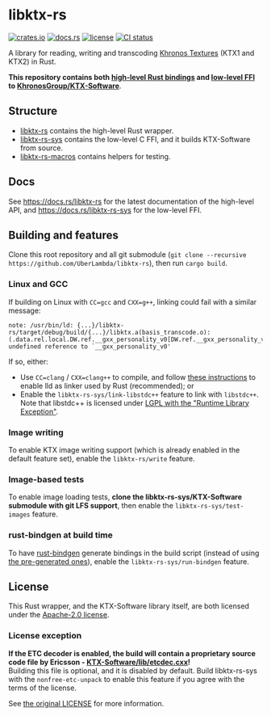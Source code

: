 # libktx-rs

[![crates.io](https://img.shields.io/crates/v/libktx-rs.svg)](https://crates.io/crates/libktx-rs)
[![docs.rs](https://docs.rs/libktx-rs/badge.svg)](https://docs.rs/libktx-rs)
[![license](https://img.shields.io/github/license/UberLambda/libktx-rs)](LICENSE)
[![CI status](https://github.com/UberLambda/libktx-rs/actions/workflows/push.yml/badge.svg)](https://github.com/UberLambda/libktx-rs/actions/workflows/push.yml)

A library for reading, writing and transcoding [Khronos Textures](https://www.khronos.org/ktx/) (KTX1 and KTX2) in Rust.

**This repository contains both [high-level Rust bindings](libktx-rs/) and
[low-level FFI](libktx-rs-sys/) to [KhronosGroup/KTX-Software](https://github.com/KhronosGroup/KTX-Software)**.

## Structure
- [libktx-rs](libktx-rs/) contains the high-level Rust wrapper.
- [libktx-rs-sys](libktx-rs-sys/) contains the low-level C FFI, and it builds KTX-Software from source.
- [libktx-rs-macros](libktx-rs-macros/) contains helpers for testing.

## Docs
See <https://docs.rs/libktx-rs> for the latest documentation of the high-level API,
and <https://docs.rs/libktx-rs-sys> for the low-level FFI.

## Building and features
Clone this root repository and all git submodule (`git clone --recursive https://github.com/UberLambda/libktx-rs`), then run `cargo build`.

### Linux and GCC
If building on Linux with `CC=gcc` and `CXX=g++`, linking could fail with a similar message:

```
note: /usr/bin/ld: {...}/libktx-rs/target/debug/build/{...}/libktx.a(basis_transcode.o):(.data.rel.local.DW.ref.__gxx_personality_v0[DW.ref.__gxx_personality_v0]+0x0): undefined reference to `__gxx_personality_v0'
```

If so, either:

- Use `CC=clang` / `CXX=clang++` to compile, and follow [these instructions](https://nnethercote.github.io/perf-book/compile-times.html) to enable lld as linker used by Rust (recommended); or
- Enable the `libktx-rs-sys/link-libstdc++` feature to link with `libstdc++`.
Note that libstdc++ is licensed under [LGPL with the "Runtime Library Exception"](https://gcc.gnu.org/onlinedocs/libstdc++/manual/license.html).

### Image writing
To enable KTX image writing support (which is already enabled in the default feature set), enable the `libktx-rs/write` feature.

### Image-based tests
To enable image loading tests, **clone the libktx-rs-sys/KTX-Software submodule with git LFS support**, then enable the `libktx-rs-sys/test-images` feature.

### rust-bindgen at build time
To have [rust-bindgen](https://github.com/rust-lang/rust-bindgen) generate bindings in the build script (instead of using [the pre-generated ones](libktx-rs-sys/src/ffi.rs)),
enable the `libktx-rs-sys/run-bindgen` feature.

## License
This Rust wrapper, and the KTX-Software library itself, are both licensed under the [Apache-2.0 license](LICENSE).

### License exception
**If the ETC decoder is enabled, the build will contain a proprietary source code file by Ericsson - [KTX-Software/lib/etcdec.cxx](https://github.com/KhronosGroup/KTX-Software/blob/master/lib/etcdec.cxx)!**  
Building this file is optional, and it is disabled by default.
Build libktx-rs-sys with the `nonfree-etc-unpack` to enable this feature if you agree with the terms of the license.

See [the original LICENSE](https://github.com/KhronosGroup/KTX-Software/blob/63d9e76b90d00703e7c097ad936f1725ecc0e505/LICENSE.md) for more information.
